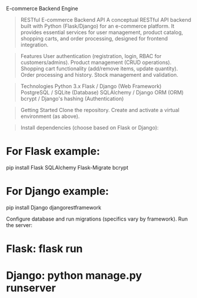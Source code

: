 E-commerce Backend Engine

> RESTful E-commerce Backend API
A conceptual RESTful API backend built with Python (Flask/Django) for an e-commerce platform. It provides essential services for user management, product catalog, shopping carts, and order processing, designed for frontend integration.

> Features
User authentication (registration, login, RBAC for customers/admins).
Product management (CRUD operations).
Shopping cart functionality (add/remove items, update quantity).
Order processing and history.
Stock management and validation.

> Technologies
Python 3.x
Flask / Django (Web Framework)
PostgreSQL / SQLite (Database)
SQLAlchemy / Django ORM (ORM)
bcrypt / Django's hashing (Authentication)

> Getting Started
Clone the repository.
Create and activate a virtual environment (as above).

> Install dependencies (choose based on Flask or Django):

# For Flask example:
pip install Flask SQLAlchemy Flask-Migrate bcrypt

# For Django example:
pip install Django djangorestframework

Configure database and run migrations (specifics vary by framework).
Run the server:
# Flask: flask run
# Django: python manage.py runserver
